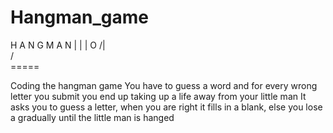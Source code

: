 # Hangman_game

H   A   N   G   M   A   N
        |
        |
        |
        O
       /|\
       / \
      =====

Coding the hangman game
You have to guess a word and for every wrong letter you submit you end up taking up a life away from your little man
It asks you to guess a letter, when you are right it fills in a blank, else you lose a gradually until the little man is hanged
